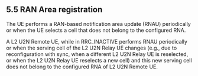## 5.5 RAN Area registration

The UE performs a RAN-based notification area update (RNAU) periodically
or when the UE selects a cell that does not belong to the configured
RNA.

A L2 U2N Remote UE, while in RRC_INACTIVE performs RNAU periodically or
when the serving cell of the L2 U2N Relay UE changes (e.g., due to
reconfiguration with sync, when a different L2 U2N Relay UE is
reselected, or when the L2 U2N Relay UE reselects a new cell) and this
new serving cell does not belong to the configured RNA of L2 U2N Remote
UE.